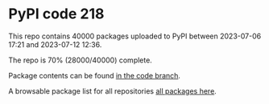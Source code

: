 # PyPI code 218

This repo contains 40000 packages uploaded to PyPI between 
2023-07-06 17:21 and 2023-07-12 12:36.

The repo is 70% (28000/40000) complete.

Package contents can be found [in the code branch](https://github.com/pypi-data/pypi-mirror-218/tree/code/packages).

A browsable package list for all repositories [all packages here](https://pypi-data.github.io/website/repositories/pypi-mirror-218).


